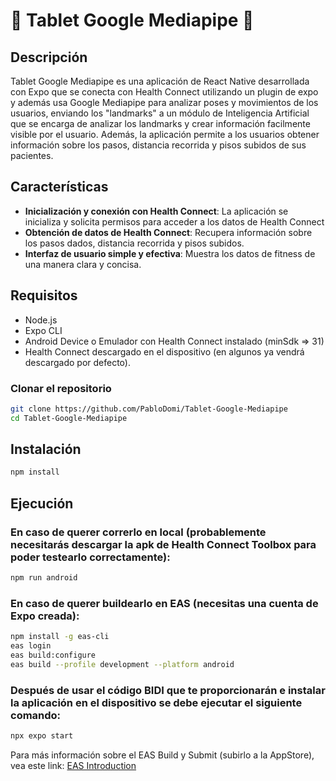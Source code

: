 # 🚀 Tablet Google Mediapipe 🚀

## Descripción

Tablet Google Mediapipe es una aplicación de React Native desarrollada con Expo que se conecta con Health Connect utilizando un plugin de expo y además usa Google Mediapipe para analizar poses y movimientos de los usuarios, enviando los "landmarks" a un módulo de Inteligencia Artificial que se encarga de analizar los landmarks y crear información facilmente visible por el usuario. 
Además, la aplicación permite a los usuarios obtener información sobre los pasos, distancia recorrida y pisos subidos de sus pacientes.

## Características

- **Inicialización y conexión con Health Connect**: La aplicación se inicializa y solicita permisos para acceder a los datos de Health Connect
- **Obtención de datos de Health Connect**: Recupera información sobre los pasos dados, distancia recorrida y pisos subidos.
- **Interfaz de usuario simple y efectiva**: Muestra los datos de fitness de una manera clara y concisa.

## Requisitos

- Node.js
- Expo CLI
- Android Device o Emulador con Health Connect instalado (minSdk => 31)
- Health Connect descargado en el dispositivo (en algunos ya vendrá descargado por defecto).

### Clonar el repositorio

```sh
git clone https://github.com/PabloDomi/Tablet-Google-Mediapipe
cd Tablet-Google-Mediapipe
```

## Instalación
```sh
npm install
``` 

## Ejecución
### En caso de querer correrlo en local (probablemente necesitarás descargar la apk de Health Connect Toolbox para poder testearlo correctamente):
```sh
npm run android
```

### En caso de querer buildearlo en EAS (necesitas una cuenta de Expo creada):
```sh
npm install -g eas-cli
eas login
eas build:configure
eas build --profile development --platform android
```

### Después de usar el código BIDI que te proporcionarán e instalar la aplicación en el dispositivo se debe ejecutar el siguiente comando:
```sh
npx expo start
```
Para más información sobre el EAS Build y Submit (subirlo a la AppStore), vea este link: [EAS Introduction](https://docs.expo.dev/build/introduction/)
